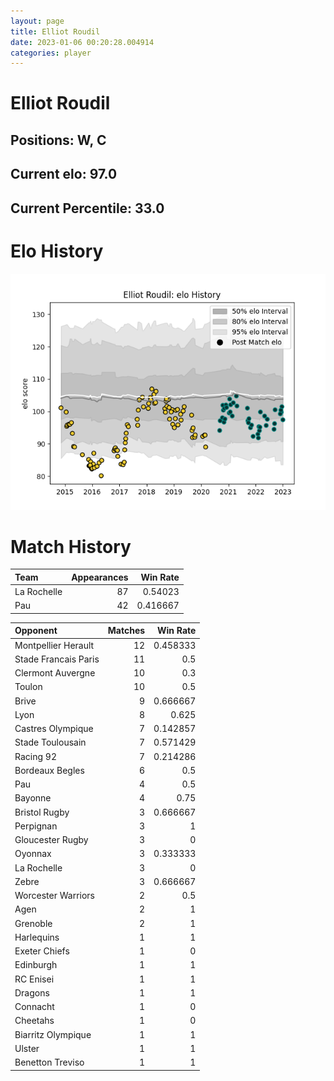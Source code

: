 ```yaml
---  
layout: page  
title: Elliot Roudil  
date: 2023-01-06 00:20:28.004914  
categories: player  
---
```

# Elliot Roudil

## Positions: W, C

## Current elo: 97.0

## Current Percentile: 33.0

# Elo History


![elo history](history_ElliotRoudil.png)
# Match History


| Team        |   Appearances |   Win Rate |
|:------------|--------------:|-----------:|
| La Rochelle |            87 |   0.54023  |
| Pau         |            42 |   0.416667 |

| Opponent             |   Matches |   Win Rate |
|:---------------------|----------:|-----------:|
| Montpellier Herault  |        12 |   0.458333 |
| Stade Francais Paris |        11 |   0.5      |
| Clermont Auvergne    |        10 |   0.3      |
| Toulon               |        10 |   0.5      |
| Brive                |         9 |   0.666667 |
| Lyon                 |         8 |   0.625    |
| Castres Olympique    |         7 |   0.142857 |
| Stade Toulousain     |         7 |   0.571429 |
| Racing 92            |         7 |   0.214286 |
| Bordeaux Begles      |         6 |   0.5      |
| Pau                  |         4 |   0.5      |
| Bayonne              |         4 |   0.75     |
| Bristol Rugby        |         3 |   0.666667 |
| Perpignan            |         3 |   1        |
| Gloucester Rugby     |         3 |   0        |
| Oyonnax              |         3 |   0.333333 |
| La Rochelle          |         3 |   0        |
| Zebre                |         3 |   0.666667 |
| Worcester Warriors   |         2 |   0.5      |
| Agen                 |         2 |   1        |
| Grenoble             |         2 |   1        |
| Harlequins           |         1 |   1        |
| Exeter Chiefs        |         1 |   0        |
| Edinburgh            |         1 |   1        |
| RC Enisei            |         1 |   1        |
| Dragons              |         1 |   1        |
| Connacht             |         1 |   0        |
| Cheetahs             |         1 |   0        |
| Biarritz Olympique   |         1 |   1        |
| Ulster               |         1 |   1        |
| Benetton Treviso     |         1 |   1        |